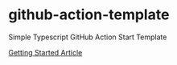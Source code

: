 # github-action-template
Simple Typescript GitHub Action Start Template


[Getting Started Article](https://notiz.dev/blog/build-and-publish-your-first-github-action)





